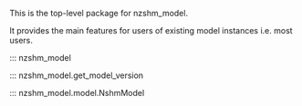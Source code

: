 This is the top-level package for nzshm_model.

It provides the main features for users of existing model instances i.e. most users.

::: nzshm_model

::: nzshm_model.get_model_version

::: nzshm_model.model.NshmModel
